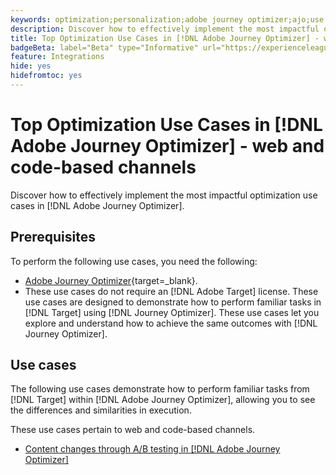 ```yaml
---
keywords: optimization;personalization;adobe journey optimizer;ajo;use cases;scenarios;web;code-based
description: Discover how to effectively implement the most impactful optimization use cases in [!DNL Adobe Journey Optimizer].
title: Top Optimization Use Cases in [!DNL Adobe Journey Optimizer] - web and code-based channels
badgeBeta: label="Beta" type="Informative" url="https://experienceleague.adobe.com/docs/target/using/introduction/intro.html#beta newtab=true" tooltip="What are Beta features in [!DNL Adobe Target]."
feature: Integrations
hide: yes
hidefromtoc: yes
---
```

# Top Optimization Use Cases in [!DNL Adobe Journey Optimizer] - web and code-based channels

Discover how to effectively implement the most impactful optimization use cases in [!DNL Adobe Journey Optimizer].

## Prerequisites

To perform the following use cases, you need the following:

* [Adobe Journey Optimizer](https://experienceleague.adobe.com/en/docs/journey-optimizer/using/get-started/get-started){target=_blank}.
* These use cases do not require an [!DNL Adobe Target] license. These use cases are designed to demonstrate how to perform familiar tasks in [!DNL Target] using [!DNL Journey Optimizer]. These use cases let you explore and understand how to achieve the same outcomes with [!DNL Journey Optimizer].

## Use cases

The following use cases demonstrate how to perform familiar tasks from [!DNL Target] within [!DNL Adobe Journey Optimizer], allowing you to see the differences and similarities in execution. 

These use cases pertain to web and code-based channels.

* [Content changes through A/B testing in [!DNL Adobe Journey Optimizer]](/help/main/c-integrating-target-with-mac/ajo/content-change-using-ajo.md)